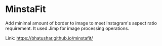 # MinstaFit

Add minimal amount of border to image to meet Instagram's aspect ratio requirement. It used Jimp for image processing operations.

Link: https://bhatushar.github.io/minstafit/
